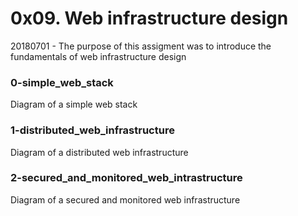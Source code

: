 # 0x09. Web infrastructure design

20180701 - The purpose of this assigment was to introduce the fundamentals of web infrastructure design

### 0-simple_web_stack
Diagram of a simple web stack

### 1-distributed_web_infrastructure
Diagram of a distributed web infrastructure

### 2-secured_and_monitored_web_intrastructure
Diagram of a secured and monitored web infrastructure
